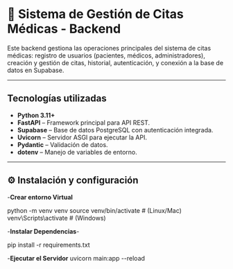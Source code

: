 # 🏥 Sistema de Gestión de Citas Médicas - Backend

Este backend gestiona las operaciones principales del sistema de citas médicas: registro de usuarios (pacientes, médicos, administradores), creación y gestión de citas, historial, autenticación, y conexión a la base de datos en Supabase.

---

## Tecnologías utilizadas

- **Python 3.11+**
- **FastAPI** – Framework principal para API REST.
- **Supabase** – Base de datos PostgreSQL con autenticación integrada.
- **Uvicorn** – Servidor ASGI para ejecutar la API.
- **Pydantic** – Validación de datos.
- **dotenv** – Manejo de variables de entorno.

---

## ⚙️ Instalación y configuración

-**Crear entorno Virtual**

python -m venv venv
source venv/bin/activate  # (Linux/Mac)
venv\Scripts\activate     # (Windows)


-**Instalar Dependencias**-

pip install -r requirements.txt


-**Ejecutar el Servidor**
uvicorn main:app --reload
